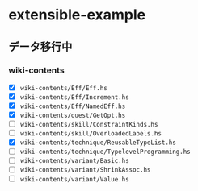 # extensible-example

## データ移行中

### wiki-contents

- [x] `wiki-contents/Eff/Eff.hs`
- [x] `wiki-contents/Eff/Increment.hs`
- [x] `wiki-contents/Eff/NamedEff.hs`
- [x] `wiki-contents/quest/GetOpt.hs`
- [ ] `wiki-contents/skill/ConstraintKinds.hs`
- [ ] `wiki-contents/skill/OverloadedLabels.hs`
- [x] `wiki-contents/technique/ReusableTypeList.hs`
- [ ] `wiki-contents/technique/TypelevelProgramming.hs`
- [ ] `wiki-contents/variant/Basic.hs`
- [ ] `wiki-contents/variant/ShrinkAssoc.hs`
- [ ] `wiki-contents/variant/Value.hs`

